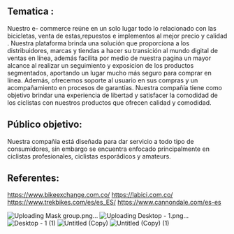 ## Tematica :
 Nuestro e- commerce reúne en un solo lugar todo lo relacionado con las bicicletas, venta de estas,repuestos e  implementos al mejor precio y calidad .
Nuestra plataforma brinda una solución que proporciona a los distribuidores, marcas y tiendas a hacer su transición al mundo digital de ventas en línea, además facilita por medio de nuestra pagina un mayor alcance al realizar un seguimiento y exposicion de los productos segmentados, aportando un lugar mucho más seguro para comprar en línea. Además, ofrecemos soporte al usuario en sus compras y un acompañamiento en procesos de garantías.
Nuestra compañía tiene como objetivo brindar una experiencia de libertad y satisfacer la comodidad de los ciclistas con nuestros productos que ofrecen calidad y comodidad.

## Público objetivo:
Nuestra compañia está diseñada para dar servicio a todo tipo de consumidores, sin embargo se encuentra enfocado principalmente en  ciclistas profesionales, ciclistas esporádicos y amateurs.


## Referentes:
 https://www.bikeexchange.com.co/ 
 https://labici.com.co/
 https://www.trekbikes.com/es/es_ES/ 
 https://www.cannondale.com/es-es


![Uploading Mask group.png…]()
![Uploading Desktop - 1.png…]()
![Desktop - 1 (1)](https://user-images.githubusercontent.com/86703739/165183558-a7dfa69e-f8d6-4a25-9672-c9728aa1a73b.png)
![Untitled (Copy)](https://user-images.githubusercontent.com/86703739/165183562-2899f289-14cf-4438-916f-40edc0f36b30.png)
![Untitled (Copy) (1)](https://user-images.githubusercontent.com/86703739/165183571-92464d18-0de1-4948-8f26-2b4ab185ff03.png)
